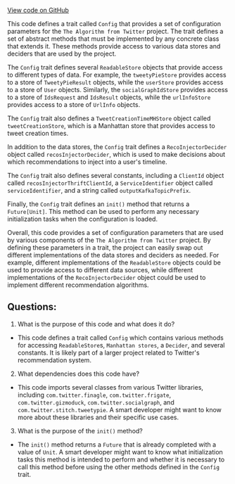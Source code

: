 [View code on GitHub](https://github.com/misbahsy/the-algorithm/recos-injector/server/src/main/scala/com/twitter/recosinjector/config/Config.scala)

This code defines a trait called `Config` that provides a set of configuration parameters for the `The Algorithm from Twitter` project. The trait defines a set of abstract methods that must be implemented by any concrete class that extends it. These methods provide access to various data stores and deciders that are used by the project.

The `Config` trait defines several `ReadableStore` objects that provide access to different types of data. For example, the `tweetyPieStore` provides access to a store of `TweetyPieResult` objects, while the `userStore` provides access to a store of `User` objects. Similarly, the `socialGraphIdStore` provides access to a store of `IdsRequest` and `IdsResult` objects, while the `urlInfoStore` provides access to a store of `UrlInfo` objects.

The `Config` trait also defines a `TweetCreationTimeMHStore` object called `tweetCreationStore`, which is a Manhattan store that provides access to tweet creation times.

In addition to the data stores, the `Config` trait defines a `RecoInjectorDecider` object called `recosInjectorDecider`, which is used to make decisions about which recommendations to inject into a user's timeline.

The `Config` trait also defines several constants, including a `ClientId` object called `recosInjectorThriftClientId`, a `ServiceIdentifier` object called `serviceIdentifier`, and a string called `outputKafkaTopicPrefix`.

Finally, the `Config` trait defines an `init()` method that returns a `Future[Unit]`. This method can be used to perform any necessary initialization tasks when the configuration is loaded.

Overall, this code provides a set of configuration parameters that are used by various components of the `The Algorithm from Twitter` project. By defining these parameters in a trait, the project can easily swap out different implementations of the data stores and deciders as needed. For example, different implementations of the `ReadableStore` objects could be used to provide access to different data sources, while different implementations of the `RecoInjectorDecider` object could be used to implement different recommendation algorithms.
## Questions: 
 1. What is the purpose of this code and what does it do?
- This code defines a trait called `Config` which contains various methods for accessing `ReadableStore`s, `Manhattan stores`, a `Decider`, and several constants. It is likely part of a larger project related to Twitter's recommendation system.

2. What dependencies does this code have?
- This code imports several classes from various Twitter libraries, including `com.twitter.finagle`, `com.twitter.frigate`, `com.twitter.gizmoduck`, `com.twitter.socialgraph`, and `com.twitter.stitch.tweetypie`. A smart developer might want to know more about these libraries and their specific use cases.

3. What is the purpose of the `init()` method?
- The `init()` method returns a `Future` that is already completed with a value of `Unit`. A smart developer might want to know what initialization tasks this method is intended to perform and whether it is necessary to call this method before using the other methods defined in the `Config` trait.